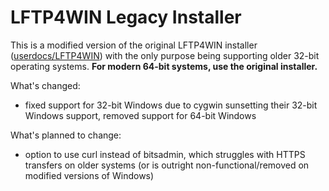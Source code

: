 # LFTP4WIN Legacy Installer

This is a modified version of the original LFTP4WIN installer ([userdocs/LFTP4WIN](https://github.com/userdocs/LFTP4WIN)) with the only purpose being supporting older 32-bit operating systems. **For modern 64-bit systems, use the original installer.**

What's changed:
- fixed support for 32-bit Windows due to cygwin sunsetting their 32-bit Windows support, removed support for 64-bit Windows

What's planned to change:
- option to use curl instead of bitsadmin, which struggles with HTTPS transfers on older systems (or is outright non-functional/removed on modified versions of Windows)

